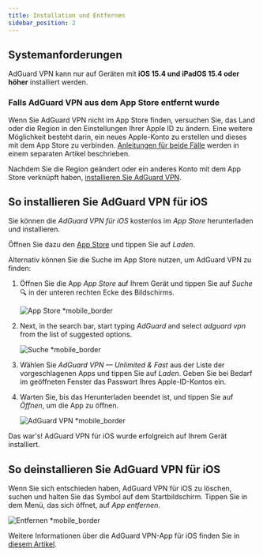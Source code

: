 ```yaml
---
title: Installation und Entfernen
sidebar_position: 2
---
```


## Systemanforderungen

AdGuard VPN kann nur auf Geräten mit **iOS 15.4 und iPadOS 15.4 oder höher** installiert werden.

### Falls AdGuard VPN aus dem App Store entfernt wurde

Wenn Sie AdGuard VPN nicht im App Store finden, versuchen Sie, das Land oder die Region in den Einstellungen Ihrer Apple ID zu ändern. Eine weitere Möglichkeit besteht darin, ein neues Apple-Konto zu erstellen und dieses mit dem App Store zu verbinden. [Anleitungen für beide Fälle](/adguard-vpn-for-ios/solving-problems/app-store) werden in einem separaten Artikel beschrieben.

Nachdem Sie die Region geändert oder ein anderes Konto mit dem App Store verknüpft haben, [installieren Sie AdGuard VPN](https://apps.apple.com/us/app/adguard-vpn-unlimited-fast/id1525373602).

## So installieren Sie AdGuard VPN für iOS

Sie können die *AdGuard VPN für iOS* kostenlos im *App Store* herunterladen und installieren.

Öffnen Sie dazu den [App Store](https://agrd.io/ios_vpn) und tippen Sie auf *Laden*.

Alternativ können Sie die Suche im App Store nutzen, um AdGuard VPN zu finden:

1. Öffnen Sie die App *App Store* auf Ihrem Gerät und tippen Sie auf *Suche* 🔍 in der unteren rechten Ecke des Bildschirms.

    ![App Store *mobile_border](https://cdn.adguardvpn.com/content/kb/vpn/ios/app-store-en.png)

1. Next, in the search bar, start typing *AdGuard* and select *adguard vpn* from the list of suggested options.

    ![Suche *mobile_border](https://cdn.adguardvpn.com/content/kb/vpn/ios/search-en.png)

1. Wählen Sie *AdGuard VPN — Unlimited & Fast* aus der Liste der vorgeschlagenen Apps und tippen Sie auf *Laden*. Geben Sie bei Bedarf im geöffneten Fenster das Passwort Ihres Apple-ID-Kontos ein.
1. Warten Sie, bis das Herunterladen beendet ist, und tippen Sie auf *Öffnen*, um die App zu öffnen.

    ![AdGuard VPN *mobile_border](https://cdn.adguardvpn.com/content/kb/vpn/ios/adguard-vpn-en.png)

Das war's! AdGuard VPN für iOS wurde erfolgreich auf Ihrem Gerät installiert.

## So deinstallieren Sie AdGuard VPN für iOS

Wenn Sie sich entschieden haben, AdGuard VPN für iOS zu löschen, suchen und halten Sie das Symbol auf dem Startbildschirm. Tippen Sie in dem Menü, das sich öffnet, auf *App entfernen*.

![Entfernen *mobile_border](https://cdn.adguardvpn.com/content/kb/vpn/ios/2.2/quick-action-menu.png)

Weitere Informationen über die AdGuard VPN-App für iOS finden Sie in [diesem Artikel](adguard-vpn-for-ios/overview).

